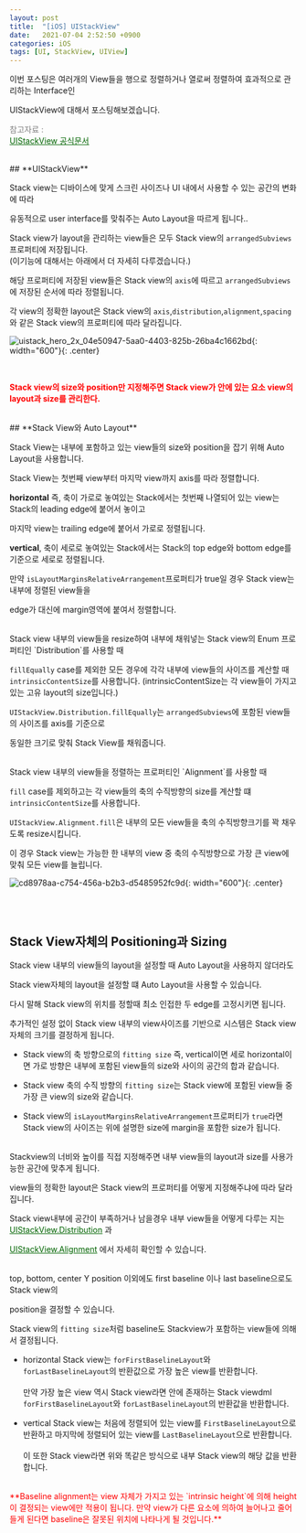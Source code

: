```yaml
---
layout: post
title:  "[iOS] UIStackView"
date:   2021-07-04 2:52:50 +0900
categories: iOS
tags: [UI, StackView, UIView]
---
```


이번 포스팅은 여러개의 View들을 행으로 정렬하거나 열로써 정렬하여 효과적으로 관리하는 Interface인 

UIStackView에 대해서 포스팅해보겠습니다.

<span style="color:gray">참고자료 : <br></span><a href ="https://developer.apple.com/documentation/uikit/uistackview" style="color:darkgreen"><U>UIStackView 공식문서</U></a>

<br>
## **UIStackView**

Stack view는 디바이스에 맞게 스크린 사이즈나 UI 내에서 사용할 수 있는 공간의 변화에 따라

유동적으로 user interface를 맞춰주는 Auto Layout을 따르게 됩니다..

Stack view가 layout을 관리하는 view들은 모두 Stack view의 `arrangedSubviews`프로퍼티에 저장됩니다.<br>
(이기능에 대해서는 아래에서 더 자세히 다루겠습니다.)

해당 프로퍼티에 저장된 view들은 Stack view의 `axis`에 따르고 `arrangedSubviews`에 저장된 순서에 따라 정렬됩니다.

각 view의 정확한 layout은 Stack view의 `axis`,`distribution`,`alignment`,`spacing`와 같은 Stack view의 프로퍼티에 따라 달라집니다.


![uistack_hero_2x_04e50947-5aa0-4403-825b-26ba4c1662bd](https://user-images.githubusercontent.com/56648865/124387296-eb34ed00-dd18-11eb-80fe-5855cadf3ca4.png){: width="600"}{: .center}

<br>


<span style="color:red">**Stack view의 size와 position만 지정해주면 Stack view가 안에 있는 요소 view의 layout과 size를 관리한다.**<span>

<br>
## **Stack View와 Auto Layout**

Stack View는 내부에 포함하고 있는 view들의 size와 position을 잡기 위해 Auto Layout을 사용합니다.

Stack View는 첫번째 view부터 마지막 view까지 axis를 따라 정렬합니다.

**horizontal** 즉, 축이 가로로 놓여있는 Stack에서는 첫번째 나열되어 있는 view는 Stack의 leading edge에 붙어서 놓이고

마지막 view는 trailing edge에 붙어서 가로로 정렬됩니다.

**vertical**, 축이 세로로 놓여있는 Stack에서는 Stack의 top edge와 bottom edge를 기준으로 세로로 정렬됩니다.

만약 `isLayoutMarginsRelativeArrangement`프로퍼티가 true일 경우 Stack view는 내부에 정렬된 view들을

edge가 대신에 margin영역에 붙여서 정렬합니다.

<br>
Stack view 내부의 view들을 resize하여 내부에 채워넣는 Stack view의 Enum 프로퍼티인 `Distribution`를 사용할 때

`fillEqually` case를 제외한 모든 경우에 각각 내부에 view들의 사이즈를 계산할 때 `intrinsicContentSize`를 사용합니다.
(intrinsicContentSize는 각 view들이 가지고 있는 고유 layout의 size입니다.)

`UIStackView.Distribution.fillEqually`는 `arrangedSubviews`에 포함된 view들의 사이즈를 axis를 기준으로

동일한 크기로 맞춰 Stack View를 채워줍니다.

<br>
Stack view 내부의 view들을 정렬하는 프로퍼티인 `Alignment`를 사용할 때 

`fill` case를 제외하고는 각 view들의 축의 수직방향의 size를 계산할 떄 `intrinsicContentSize`를 사용합니다.

`UIStackView.Alignment.fill`은 내부의 모든 view들을 축의 수직방향크기를 꽉 채우도록 resize시킵니다.

이 경우 Stack view는 가능한 한 내부의 view 중 축의 수직방향으로 가장 큰 view에 맞춰 모든 view를 늘립니다.

![cd8978aa-c754-456a-b2b3-d5485952fc9d](https://user-images.githubusercontent.com/56648865/124392547-3824bd80-dd31-11eb-9c4e-7f9f252d0bd4.png){: width="600"}{: .center}

<br><br>
## **Stack View자체의 Positioning과 Sizing**

Stack view 내부의 view들의 layout을 설정할 때 Auto Layout을 사용하지 않더라도 

Stack view자체의 layout을 설정할 떄 Auto Layout을 사용할 수 있습니다. 

다시 말해 Stack view의 위치를 정할때 최소 인접한 두 edge를 고정시키면 됩니다.

추가적인 설정 없이 Stack view 내부의 view사이즈를 기반으로 시스템은 Stack view 자체의 크기를 결정하게 됩니다.

*  Stack view의 축 방향으로의 `fitting size` 즉, vertical이면 세로 horizontal이면 가로 방향은 내부에 포함된 view들의 size와 사이의 공간의 합과 같습니다.

*  Stack view 축의 수직 방향의 `fitting size`는 Stack view에 포함된 view들 중 가장 큰 view의 size와 같습니다.

*  Stack view의 `isLayoutMarginsRelativeArrangement`프로퍼티가 `true`라면 Stack view의 사이즈는 위에 설명한 size에 margin을 포함한 size가 됩니다.

<br>
Stackview의 너비와 높이를 직접 지정해주면 내부 view들의 layout과 size를 사용가능한 공간에 맞추게 됩니다.

view들의 정확한 layout은 Stack view의 프로퍼티를 어떻게 지정해주냐에 따라 달라집니다. 

Stack view내부에 공간이 부족하거나 남을경우 내부 view들을 어떻게 다루는 지는 <a href ="https://developer.apple.com/documentation/uikit/uistackview/distribution" style="color:darkgreen"><U>UIStackView.Distribution</U></a> 과

 <a href ="https://developer.apple.com/documentation/uikit/uistackview/alignment" style="color:darkgreen"><U>UIStackView.Alignment</U></a> 에서 자세히 확인할 수 있습니다.

<br>
top, bottom, center Y position 이외에도 first baseline 이나 last baseline으로도 Stack view의

position을 결정할 수 있습니다. 

Stack view의 `fitting size`처럼 baseline도 Stackview가 포함하는 view들에 의해서 결정됩니다.

*  horizontal Stack view는 `forFirstBaselineLayout`와 `forLastBaselineLayout`의 반환값으로 가장 높은 view를 반환합니다.<br><br>만약 가장 높은 view 역시 Stack view라면 안에 존재하는 Stack viewdml `forFirstBaselineLayout`와 `forLastBaselineLayout`의 반환값을 반환합니다.

*  vertical Stack view는 처음에 정렬되어 있는 view를 `FirstBaselineLayout`으로 반환하고 마지막에 정렬되어 있는 view를 `LastBaselineLayout`으로 반환합니다.<br><br>이 또한 Stack view라면 위와 똑같은 방식으로 내부 Stack view의 해당 값을 반환합니다.

<br>
<span style="color:red">**Baseline alignment는 view 자체가 가지고 있는 `intrinsic height`에 의해 height 이 결정되는 view에만 적용이 됩니다. 만약 view가 다른 요소에 의하여 늘어나고 줄어들게 된다면 baseline은 잘못된 위치에 나타나게 될 것입니다.**<span>
